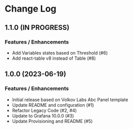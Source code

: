 # Change Log

## 1.1.0 (IN PROGRESS)

### Features / Enhancements

- Add Variables states based on Threshold (#6)
- Add react-table v8 instead of Table (#8)

## 1.0.0 (2023-06-19)

### Features / Enhancements

- Initial release based on Volkov Labs Abc Panel template
- Update README and configuration (#1)
- Refactor Legacy Code (#2, #4)
- Update to Grafana 10.0.0 (#3)
- Update Provisioning and README (#5)